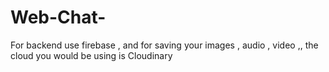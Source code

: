# Web-Chat-

For backend use firebase ,
and for saving your images , audio , video ,, the cloud you would be using is Cloudinary 
